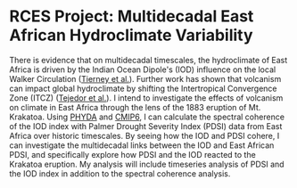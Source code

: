 # RCES Project: Multidecadal East African Hydroclimate Variability
There is evidence that on multidecadal timescales, the hydroclimate of East Africa is driven by the Indian Ocean Dipole's (IOD) influence on the local Walker Circulation ([Tierney et al.](https://www.nature.com/articles/nature11785)). Further work has shown that volcanism can impact global hydroclimate by shifting the Intertropical Convergence Zone (ITCZ) ([Tejedor et al.](https://doi.org/10.1073/pnas.2019145118)). I intend to investigate the effects of volcanism on climate in East Africa through the lens of the 1883 eruption of Mt. Krakatoa. Using [PHYDA](https://zenodo.org/records/1198817) and [CMIP6](https://pcmdi.llnl.gov/CMIP6/), I can calculate the spectral coherence of the IOD index  with Palmer Drought Severity Index (PDSI) data from East Africa over historic timescales. By seeing how the IOD and PDSI cohere, I can investigate the multidecadal links between the IOD and East African PDSI, and specifically explore how PDSI and the IOD reacted to the Krakatoa eruption. My analysis will include timeseries analysis of PDSI and the IOD index in addition to the spectral coherence analysis.


